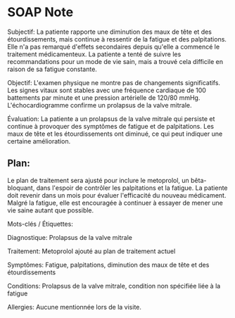 # SOAP Note

Subjectif: 
La patiente rapporte une diminution des maux de tête et des étourdissements, mais continue à ressentir de la fatigue et des palpitations. Elle n'a pas remarqué d'effets secondaires depuis qu'elle a commencé le traitement médicamenteux. La patiente a tenté de suivre les recommandations pour un mode de vie sain, mais a trouvé cela difficile en raison de sa fatigue constante.

Objectif: 
L'examen physique ne montre pas de changements significatifs. Les signes vitaux sont stables avec une fréquence cardiaque de 100 battements par minute et une pression artérielle de 120/80 mmHg. L'échocardiogramme confirme un prolapsus de la valve mitrale.

Évaluation: 
La patiente a un prolapsus de la valve mitrale qui persiste et continue à provoquer des symptômes de fatigue et de palpitations. Les maux de tête et les étourdissements ont diminué, ce qui peut indiquer une certaine amélioration.

## Plan: 
Le plan de traitement sera ajusté pour inclure le metoprolol, un bêta-bloquant, dans l'espoir de contrôler les palpitations et la fatigue. La patiente doit revenir dans un mois pour évaluer l'efficacité du nouveau médicament. Malgré la fatigue, elle est encouragée à continuer à essayer de mener une vie saine autant que possible.

Mots-clés / Étiquettes:

Diagnostique: 
Prolapsus de la valve mitrale

Traitement: 
Metoprolol ajouté au plan de traitement actuel

Symptômes: 
Fatigue, palpitations, diminution des maux de tête et des étourdissements

Conditions: 
Prolapsus de la valve mitrale, condition non spécifiée liée à la fatigue

Allergies: 
Aucune mentionnée lors de la visite.